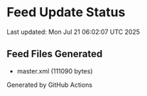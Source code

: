 # Feed Update Status
Last updated: Mon Jul 21 06:02:07 UTC 2025

## Feed Files Generated
- master.xml (111090 bytes)

Generated by GitHub Actions
